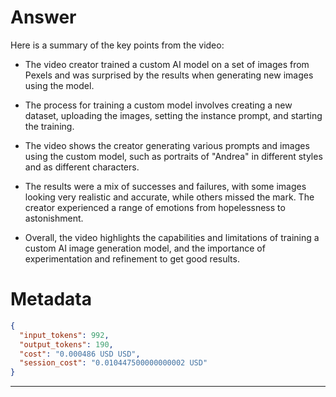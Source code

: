 # Answer

Here is a summary of the key points from the video:

- The video creator trained a custom AI model on a set of images from Pexels and was surprised by the results when generating new images using the model.

- The process for training a custom model involves creating a new dataset, uploading the images, setting the instance prompt, and starting the training.

- The video shows the creator generating various prompts and images using the custom model, such as portraits of "Andrea" in different styles and as different characters.

- The results were a mix of successes and failures, with some images looking very realistic and accurate, while others missed the mark. The creator experienced a range of emotions from hopelessness to astonishment.

- Overall, the video highlights the capabilities and limitations of training a custom AI image generation model, and the importance of experimentation and refinement to get good results.

# Metadata

```json
{
  "input_tokens": 992,
  "output_tokens": 190,
  "cost": "0.000486 USD USD",
  "session_cost": "0.010447500000000002 USD"
}
```

-----
